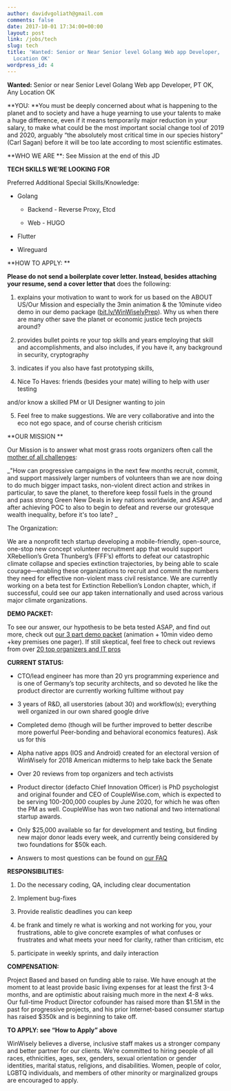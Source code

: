 ```yaml
---
author: davidvgoliath@gmail.com
comments: false
date: 2017-10-01 17:34:00+00:00
layout: post
link: /jobs/tech
slug: tech
title: 'Wanted: Senior or Near Senior level Golang Web app Developer,    PT and Any
  Location OK'
wordpress_id: 4
---
```


**Wanted:** Senior or near Senior Level Golang Web app Developer, PT OK, Any Location OK

**YOU: **You must be deeply concerned about what is happening to the planet and to society and have a huge yearning to use your talents to make a huge difference, even if it means temporarily major reduction in your salary, to make what could be the most important social change tool of 2019 and 2020, arguably “the absolutely most critical time in our species history” (Carl Sagan)  before it will be too late according to most scientific estimates.

**WHO WE ARE **: See Mission at the end of this JD

**TECH SKILLS WE’RE LOOKING FOR**

Preferred Additional Special Skills/Knowledge:

  * Golang

    * Backend - Reverse Proxy, Etcd

    * Web - HUGO

  * Flutter

  * Wireguard

**HOW TO APPLY: **

**Please do not send a boilerplate cover letter. Instead, besides attaching your resume, send a cover letter that** does the following:

  1. explains your motivation to want to work for us based on the ABOUT US/Our Mission and especially the 3min animation & the 10minute video demo in our demo package ([bit.ly/WinWiselyPrep](https://bit.ly/WinWiselyPrep)). Why us when there are many other save the planet or economic justice tech projects around?

  2. provides bullet points re your top skills and years employing that skill and accomplishments, and also includes, if you have it, any background in security, cryptography

  3. indicates if you also have fast prototyping skills, 

  4. Nice To Haves:  friends (besides your mate) willing to help with user testing

and/or  know a skilled PM or UI Designer wanting to join

  5. Feel free to make suggestions. We are very collaborative and into the eco not ego space, and of course cherish criticism

**OUR MISSION **

Our Mission is to answer what most grass roots organizers often call the [mother of all challenges](http://bit.ly/MotherOfAllChallenges):

_"How can progressive campaigns in the next few months recruit, commit, and support massively larger numbers of volunteers than we are now doing to do much bigger impact tasks, non-violent direct action and strikes in particular, to save the planet, to therefore keep fossil fuels in the ground and pass strong Green New Deals in key nations worldwide, and ASAP, and after achieving POC to also to begin to defeat and reverse our grotesque wealth inequality, before it's too late?  _

The Organization:

We are a nonprofit tech startup developing a mobile-friendly, open-source, one-stop new concept volunteer recruitment app that would support XRebellion’s  Greta Thunberg’s (FFF’s) efforts to defeat our catastrophic climate collapse and species extinction trajectories,  by being able to scale courage—enabling these organizations to recruit and commit the numbers they need for effective non-violent mass civil resistance. We are currently working on a beta test for Extinction Rebellion’s London chapter, which, if successful, could see our app taken internationally and used across various major climate organizations.

**DEMO PACKET:**

To see our answer, our hypothesis to be beta tested ASAP,  and find out more, check out [our 3 part demo packet](http://bit.ly/WinWiselyPrep) (animation + 10min video demo +key premises one pager).  If still skeptical, feel free to check out reviews from over [20 top organizers and IT pros](http://bit.ly/WinWiselyReviews)

**CURRENT STATUS:**

  * CTO/lead engineer has more than 20 yrs programming experience and is one of Germany’s top security architects, and so devoted he like the product director are currently working fulltime without pay

  * 3 years of R&D, all userstories (about 30) and workflow(s); everything well organized in our own shared google drive

  * Completed demo (though will be further improved to better describe more powerful Peer-bonding and behavioral economics features). Ask us for this

  * Alpha native apps (IOS and Android) created for an electoral version of WinWisely for 2018 American midterms to help take back the Senate

  * Over 20 reviews from top organizers and tech activists

  * Product director (defacto Chief Innovation Officer) is PhD psychologist and original founder and CEO of CoupleWise.com, which is expected to be serving 100-200,000 couples by June 2020,  for which he was often the PM as well. CoupleWise has won two national and two international startup awards.

  * Only $25,000 available so far for development and testing, but finding new major donor leads every week, and currently being considered by two foundations for $50k each. 

  * Answers to most questions can be found on [our FAQ](https://bit.ly/WinWiselyFAQ)

**RESPONSIBILITIES:**

  1. Do the necessary coding, QA, including clear documentation

  2. Implement bug-fixes

  3. Provide realistic deadlines you can keep

  4. be frank and timely re what is working and not working for you, your frustrations, able to give concrete examples of what confuses or frustrates and what meets your need for clarity, rather than criticism,  etc

  5. participate in weekly sprints, and daily interaction

**COMPENSATION:**

Project Based and based on funding able to raise. We have enough at the moment to at least provide basic living expenses for at least the first 3-4 months, and are optimistic about raising much more in the next 4-8 wks. Our full-time Product Director cofounder has raised more than $1.5M in the past for progressive projects, and his prior Internet-based consumer startup has raised $350k and is beginning to take off.

**TO APPLY: **see** “How to Apply” above**

WinWisely believes a diverse, inclusive staff makes us a stronger company and better partner for our clients. We’re committed to hiring people of all races, ethnicities, ages, sex, genders, sexual orientation or gender identities, marital status, religions, and disabilities. Women, people of color, LGBTQ individuals, and members of other minority or marginalized groups are encouraged to apply.
